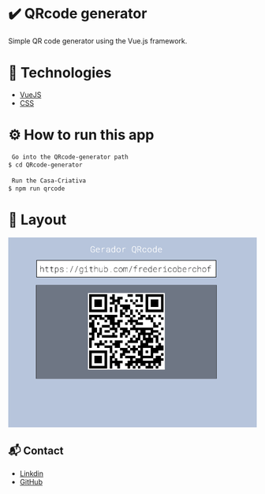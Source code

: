 # ✔️ QRcode generator 
 
Simple QR code generator using the Vue.js framework.


# 🚀 Technologies


* [VueJS](https://vuejs.org)
* [CSS](https://developer.mozilla.org/en-US/docs/Web/CSS)


# ⚙️ How to run this app

```
 Go into the QRcode-generator path
$ cd QRcode-generator

 Run the Casa-Criativa
$ npm run qrcode  
```


# 🎨 Layout

![Home](https://github.com/fredericoberchof/QRcode_generator_VueJS/blob/master/Image/Image%201.png)


## 📬 Contact

- <a href="https://www.linkedin.com/in/frederico-berchof-69983a135/">Linkdin</a>
- <a href="https://github.com/fredericoberchof">GitHub</a>
 

